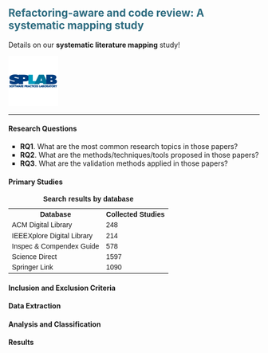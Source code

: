 <h2 style="color: #2e6c80;"> Refactoring-aware and code review: A systematic mapping study </h2>

<p>Details on our <b>systematic literature mapping</b> study!</p>
<img src="/images/splab.png" alt="SPLab Logo" width="100" height="100">
<hr>


<h4> Research Questions </h4>
<ul style="list-style-type:square;">
	<li><b>RQ1</b>. What are the most common research topics in those papers?</li>
    <li><b>RQ2</b>. What are the methods/techniques/tools proposed in those papers?</li>
    <li><b>RQ3</b>. What are the validation methods applied in those papers?</li>
</ul>


<h4> Primary Studies </h4>
<style>
table {
  font-family: arial, sans-serif;
  border-collapse: collapse;
  width: 80%;
}

td, th {
  border: 2px solid #dddddd;
  text-align: left;
  padding: 8px;
}

tr:nth-child(even) {
  background-color: #dddddd;
}
</style>
<body>

<table>
	<caption><b>Search results by database</b></caption>  
    
  <tr>
    <th>Database</th>
    <th>Collected Studies</th>    
  </tr>
  <tr>
    <td>ACM Digital Library</td>
    <td>248</td>    
  </tr>
  <tr>
    <td>IEEEXplore Digital Library</td>
    <td>214</td>    
  </tr>
  <tr>
    <td>Inspec & Compendex Guide</td>
    <td>578</td>
  </tr>
  <tr>
    <td>Science Direct</td>
    <td>1597</td>
  </tr>
  <tr>
    <td>Springer Link</td>
    <td>1090</td>
  </tr>
  
</table>

</body>


<h4> Inclusion and Exclusion Criteria </h4>


<h4> Data Extraction </h4>


<h4> Analysis and Classification </h4>


<h4> Results </h4>
